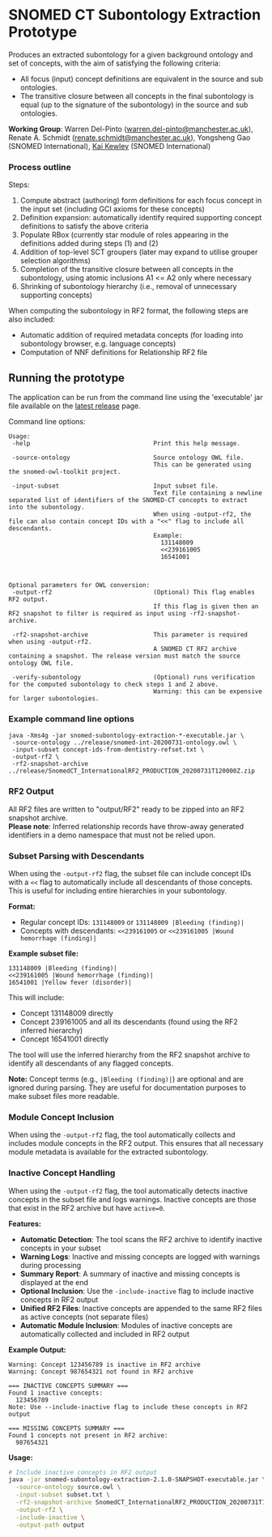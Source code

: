 # SNOMED CT Subontology Extraction Prototype

Produces an extracted subontology for a given background ontology and set of concepts, with the aim of satisfying the 
following criteria:
- All focus (input) concept definitions are equivalent in the source and sub ontologies.
- The transitive closure between all concepts in the final subontology is equal (up to the signature of the subontology)
  in the source and sub ontologies.

**Working Group**: Warren Del-Pinto (warren.del-pinto@manchester.ac.uk), Renate A. Schmidt (renate.schmidt@manchester.ac.uk), Yongsheng Gao (SNOMED International), [Kai Kewley](https://github.com/kaicode) (SNOMED International)

### Process outline
Steps:
1) Compute abstract (authoring) form definitions for each focus concept in the input set (including GCI axioms for these concepts)
2) Definition expansion: automatically identify required supporting concept definitions to satisfy the above criteria
3) Populate RBox (currently star module of roles appearing in the definitions added during steps (1) and (2)
4) Addition of top-level SCT groupers (later may expand to utilise grouper selection algorithms)
5) Completion of the transitive closure between all concepts in the subontology, using atomic inclusions A1 <= A2 only where necessary
6) Shrinking of subontology hierarchy (i.e., removal of unnecessary supporting concepts)

When computing the subontology in RF2 format, the following steps are also included:
- Automatic addition of required metadata concepts (for loading into subontology browser, e.g. language concepts)
- Computation of NNF definitions for Relationship RF2 file

## Running the prototype

The application can be run from the command line using the 'executable' jar file available on the [latest release](https://github.com/IHTSDO/snomed-subontology-extraction/releases) page.

Command line options:
```
Usage:
 -help                                  Print this help message.

 -source-ontology                       Source ontology OWL file.
                                        This can be generated using the snomed-owl-toolkit project.

 -input-subset                          Input subset file.
                                        Text file containing a newline separated list of identifiers of the SNOMED-CT concepts to extract into the subontology.
                                        When using -output-rf2, the file can also contain concept IDs with a "<<" flag to include all descendants.
                                        Example:
                                          131148009
                                          <<239161005
                                          16541001



Optional parameters for OWL conversion:
 -output-rf2                            (Optional) This flag enables RF2 output.
                                        If this flag is given then an RF2 snapshot to filter is required as input using -rf2-snapshot-archive.

 -rf2-snapshot-archive                  This parameter is required when using -output-rf2.
                                        A SNOMED CT RF2 archive containing a snapshot. The release version must match the source ontology OWL file.

 -verify-subontology                    (Optional) runs verification for the computed subontology to check steps 1 and 2 above.
                                        Warning: this can be expensive for larger subontologies.

```

### Example command line options
```
java -Xms4g -jar snomed-subontology-extraction-*-executable.jar \
 -source-ontology ../release/snomed-int-20200731-ontology.owl \
 -input-subset concept-ids-from-dentistry-refset.txt \
 -output-rf2 \
 -rf2-snapshot-archive ../release/SnomedCT_InternationalRF2_PRODUCTION_20200731T120000Z.zip 
```

### RF2 Output
All RF2 files are written to "output/RF2" ready to be zipped into an RF2 snapshot archive.   
**Please note**: Inferred relationship records have throw-away generated identifiers in a demo namespace that must not be relied upon.

### Subset Parsing with Descendants
When using the `-output-rf2` flag, the subset file can include concept IDs with a `<<` flag to automatically include all descendants of those concepts. This is useful for including entire hierarchies in your subontology.

**Format:**
- Regular concept IDs: `131148009` or `131148009 |Bleeding (finding)|`
- Concepts with descendants: `<<239161005` or `<<239161005 |Wound hemorrhage (finding)|`

**Example subset file:**
```
131148009 |Bleeding (finding)|
<<239161005 |Wound hemorrhage (finding)|
16541001 |Yellow fever (disorder)|
```

This will include:
- Concept 131148009 directly
- Concept 239161005 and all its descendants (found using the RF2 inferred hierarchy)
- Concept 16541001 directly

The tool will use the inferred hierarchy from the RF2 snapshot archive to identify all descendants of any flagged concepts.

**Note:** Concept terms (e.g., `|Bleeding (finding)|`) are optional and are ignored during parsing. They are useful for documentation purposes to make subset files more readable.

### Module Concept Inclusion

When using the `-output-rf2` flag, the tool automatically collects and includes module concepts in the RF2 output. This ensures that all necessary module metadata is available for the extracted subontology.

### Inactive Concept Handling

When using the `-output-rf2` flag, the tool automatically detects inactive concepts in the subset file and logs warnings. Inactive concepts are those that exist in the RF2 archive but have `active=0`.

**Features:**
- **Automatic Detection**: The tool scans the RF2 archive to identify inactive concepts in your subset
- **Warning Logs**: Inactive and missing concepts are logged with warnings during processing
- **Summary Report**: A summary of inactive and missing concepts is displayed at the end
- **Optional Inclusion**: Use the `-include-inactive` flag to include inactive concepts in RF2 output
- **Unified RF2 Files**: Inactive concepts are appended to the same RF2 files as active concepts (not separate files)
- **Automatic Module Inclusion**: Modules of inactive concepts are automatically collected and included in RF2 output

**Example Output:**
```
Warning: Concept 123456789 is inactive in RF2 archive
Warning: Concept 987654321 not found in RF2 archive

=== INACTIVE CONCEPTS SUMMARY ===
Found 1 inactive concepts:
  123456789
Note: Use --include-inactive flag to include these concepts in RF2 output

=== MISSING CONCEPTS SUMMARY ===
Found 1 concepts not present in RF2 archive:
  987654321
```

**Usage:**
```bash
# Include inactive concepts in RF2 output
java -jar snomed-subontology-extraction-2.1.0-SNAPSHOT-executable.jar \
  -source-ontology source.owl \
  -input-subset subset.txt \
  -rf2-snapshot-archive SnomedCT_InternationalRF2_PRODUCTION_20200731T120000Z.zip \
  -output-rf2 \
  -include-inactive \
  -output-path output
```
